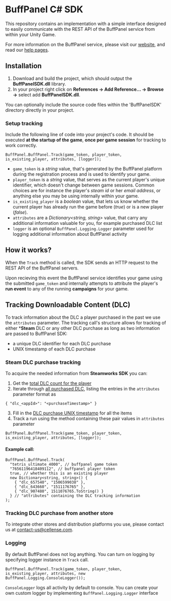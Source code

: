 # BuffPanel C# SDK

This repository contains an implementation with a simple interface designed to easily communicate with the REST API of the BuffPanel service from within your Unity Game.

For more information on the BuffPanel service, please visit our [website](http://buffpanel.com/), and read our [help pages](http://buffpanel.com/help/introduction).

## Installation

1.  Download and build the project, which should output the **BuffPanelSDK.dll** library.
2.  In your project right click on **References -> Add Reference... -> Browse ->** select add **BuffPanelSDK.dll**.

You can optionally include the source code files within the 'BuffPanelSDK' directory directly in your project.

### Setup tracking

Include the following line of code into your project's code. It should be executed **at the startup of the game**, **once per game session** for tracking to work correctly.

```
BuffPanel.BuffPanel.Track(game_token, player_token, is_existing_player, attributes, [logger]);
```

- `game_token` is a *string* value, that's generated by the BuffPanel platform during the registration process and is used to identify your game.
- `player_token` is a *string* value, that serves as the current player's unique identifier, which doesn't change between game sessions. Common choices are for instance the player's *steam id* or her *email address*, or anything else you may be using internally within your game.
- `is_existing_player` is a *boolean* value, that lets us know whether the current player has already run the game before (*true*) or is a new player (*false*).
- `attributes` are a *Dictionary<string, string>* value, that carry any additional information valuable for you, for example purchased DLC list
- `logger` is an optional `BuffPanel.Logging.Logger` parameter used for logging additional information about BuffPanel activity

## How it works?

When the `Track` method is called, the SDK sends an HTTP request to the REST API of the BuffPanel servers.

Upon recieving this event the BuffPanel service identifies your game using the submitted `game_token` and internally attempts to attribute the player's **run event** to any of the running **campaigns** for your game.

## Tracking Downloadable Content (DLC)

To track information about the DLC a player purchased in the past we use the `attributes` parameter. The tracking call's structure allows for tracking of either ***Steam** DLC or any other DLC purchase as long as two information are passed to BuffPanel SDK:
- a unique DLC identifier for each DLC purchase
- UNIX timestamp of each DLC purchase

### Steam DLC purchase tracking

To acquire the needed information from **Steamworks SDK** you can:
1. Get the [total DLC count for the player](https://partner.steamgames.com/doc/api/ISteamApps#GetDLCCount)
2. Iterate through [all purchased DLC](https://partner.steamgames.com/doc/api/ISteamApps#BGetDLCDataByIndex), listing the entries in the `attributes` parameter format as
```
{ "dlc_<appId>": "<purchaseTimestamp>" }
```
3. Fill in the [DLC purchase UNIX timestamp](https://partner.steamgames.com/doc/api/ISteamApps#GetEarliestPurchaseUnixTime) for all the items
4. Track a run using the method containing these pair values in `attributes` parameter
```
BuffPanel.BuffPanel.Track(game_token, player_token, is_existing_player, attributes, [logger]);
```

#### Example call:

```
BuffPanel.BuffPanel.Track(
  "tetris_ultimate_4000", // buffpanel game token
  "76561196418409112", // buffpanel player token
  true, // whether this is an existing player
  new Dictionary<string, string>() {
    { "dlc_657540", "1506599038" },
    { "dlc_643660", "1511176765" },
    { "dlc_907480", 1511076765.ToString() }
  } // "attributes" containing the DLC tracking information
);
```

### Tracking DLC purchase from another store

To integrate other stores and distribution platforms you use, please contact us at contact-us@cellense.com.

### Logging

By default BuffPanel does not log anything. You can turn on logging by specifying logger instance in `Track` call.

```
BuffPanel.BuffPanel.Track(game_token, player_token, is_existing_player, attributes, new BuffPanel.Logging.ConsoleLogger());
```

`ConsoleLogger` logs all activity by default to console. You can create your own custom logger by implementing `BuffPanel.Logging.Logger` interface
